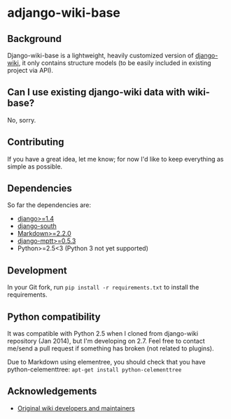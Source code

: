 adjango-wiki-base
================

Background
----------

Django-wiki-base is a lightweight, heavily customized version of [django-wiki](https://github.com/benjaoming/django-wiki), it only contains structure models (to be easily included in existing project via API).


Can I use existing django-wiki data with wiki-base?
---------------------------------------------------
No, sorry.

Contributing
------------

If you have a great idea, let me know; for now I'd like to keep everything as simple as possible.

Dependencies
------------

So far the dependencies are:

 * [django>=1.4](http://www.djangoproject.com)
 * [django-south](http://south.aeracode.org/)
 * [Markdown>=2.2.0](https://github.com/waylan/Python-Markdown)
 * [django-mptt>=0.5.3](https://github.com/django-mptt/django-mptt)
 * Python>=2.5<3 (Python 3 not yet supported)

Development
------------

In your Git fork, run `pip install -r requirements.txt` to install the requirements.


Python compatibility
--------------------

It was compatible with Python 2.5 when I cloned from django-wiki repository (Jan 2014), but I'm developing on 2.7.
Feel free to contact me/send a pull request if something has broken (not related to plugins).

Due to Markdown using elementree, you should check that you have python-celementtree: `apt-get install python-celementtree`

Acknowledgements
----------------

 * [Original wiki developers and maintainers](https://github.com/benjaoming/django-wiki/graphs/contributors)

<!---Illegal PyPi RST data -->
<!---Anything that isn't validly translateable to PyPi RST goes after this line -->

